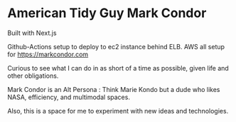 # American Tidy Guy Mark Condor

Built with Next.js

Github-Actions setup to deploy to ec2 instance behind ELB.
AWS all setup for https://markcondor.com

Curious to see what I can do in as short of a time as possible, given life and other obligations.

Mark Condor is an Alt Persona : Think Marie Kondo but a dude who likes NASA, efficiency, and multimodal spaces.

Also, this is a space for me to experiment with new ideas and technologies.

